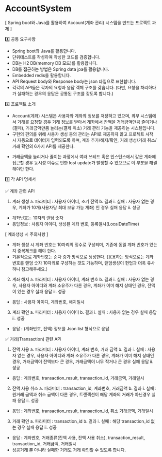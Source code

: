 # AccountSystem


[ Spring boot와 Java를 활용하여 Account(계좌 관리) 시스템을 만드는 프로젝트 과제 ]

1️⃣ 공통 요구사항
- Spring boot와 Java를 활용합니다.
- 단위테스트를 작성하여 작성한 코드를 검증합니다.
- DB는 H2 DB(memory DB 모드)를 활용합니다.
- DB를 접근하는 방법은 Spring data jpa를 활용합니다.
- Embedded redis를 활용합니다.
- API Request body와 Response body는 json 타입으로 표현합니다.
- 각각의 API들은 각자의 요청과 응답 객체 구조를 갖습니다. (다만, 요청을 처리하다가 실패하는 경우의 응답은 공통된 구조를 갖도록 합니다.)

2️⃣ 프로젝트 소개
- Account(계좌) 시스템은 사용자와 계좌의 정보를 저장하고 있으며, 외부 시스템에서 거래를 요청할 경우 거래 정보를 받아서 계좌에서 잔액을 거래금액만큼 줄이거나(결제), 거래금액만큼 늘리는(결제 취소) 거래 관리 기능을 제공하는 시스템입니다.
- 구현의 편의를 위해 사용자 생성 등의 관리는 API로 제공하지 않고 프로젝트 시작 시 자동으로 데이터가 입력되도록 하며, 계좌 추가/해지/확인, 거래 생성/거래 취소/거래 확인의 6가지 API를 제공한다.
* 거래금액을 늘리거나 줄이는 과정에서 여러 쓰레드 혹은 인스턴스에서 같은 계좌에 접근할 경우 동시성 이슈로 인한 lost update가 발생할 수 있으므로 이 부분을 해결해야만 한다.

3️⃣ 각 API 명세서

✅ 계좌 관련 API
1) 계좌 생성
a. 파라미터 : 사용자 아이디, 초기 잔액
b. 결과
i. 실패 : 사용자 없는 경우, 계좌가 10개(사용자당 최대 보유 가능 계좌) 인 경우 실패 응답
ii. 성공
- 계좌번호는 10자리 랜덤 숫자
- 응답정보 : 사용자 아이디, 생성된 계좌 번호, 등록일시(LocalDateTime)

[ 계좌생성 시 주의사항 ]
- 계좌 생성 시 계좌 번호는 10자리의 정수로 구성되며, 기존에 동일 계좌 번호가 있는지 중복체크를 해야 한다.
- 기본적으로 계좌번호는 순차 증가 방식으로 생성한다. (응용하는 방식으로는 계좌 번호를 랜덤 숫자 10자리로 구성하는 것도 가능하며, 랜덤생성이 현업과 더욱 유사하니 참고해주세요.)

2) 계좌 해지
a. 파라미터 : 사용자 아이디, 계좌 번호
b. 결과
i. 실패 : 사용자 없는 경우, 사용자 아이디와 계좌 소유주가 다른 경우, 계좌가 이미 해지 상태인 경우, 잔액이 있는 경우 실패 응답
ii. 성공
- 응답 : 사용자 아이디, 계좌번호, 해지일시

3) 계좌 확인
a. 파라미터 : 사용자 아이디
b. 결과
i. 실패 : 사용자 없는 경우 실패 응답
ii. 성공
- 응답 : (계좌번호, 잔액) 정보를 Json list 형식으로 응답

✅ 거래(Transaction) 관련 API
1) 잔액 사용
a. 파라미터 : 사용자 아이디, 계좌 번호, 거래 금액
b. 결과
i. 실패 : 사용자 없는 경우, 사용자 아이디와 계좌 소유주가 다른 경우, 계좌가 이미 해지 상태인 경우, 거래금액이 잔액보다 큰 경우, 거래금액이 너무 작거나 큰 경우 실패 응답
ii. 성공
- 응답 : 계좌번호, transaction_result, transaction_id, 거래금액, 거래일시

2) 잔액 사용 취소
a. 파라미터 : transaction_id, 계좌번호, 거래금액
b. 결과
i. 실패 : 원거래 금액과 취소 금액이 다른 경우, 트랜잭션이 해당 계좌의 거래가 아닌경우 실패 응답
ii. 성공
- 응답 : 계좌번호, transaction_result, transaction_id, 취소 거래금액, 거래일시

3) 거래 확인
a. 파라미터 : transaction_id
b. 결과
i. 실패 : 해당 transaction_id 없는 경우 실패 응답
ii. 성공
- 응답 : 계좌번호, 거래종류(잔액 사용, 잔액 사용 취소), transaction_result, transaction_id, 거래금액, 거래일시
- 성공거래 뿐 아니라 실패한 거래도 거래 확인할 수 있도록 합니다.

